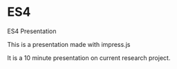 ES4
===

ES4 Presentation

This is a presentation made with impress.js

It is a 10 minute presentation on current research project.
